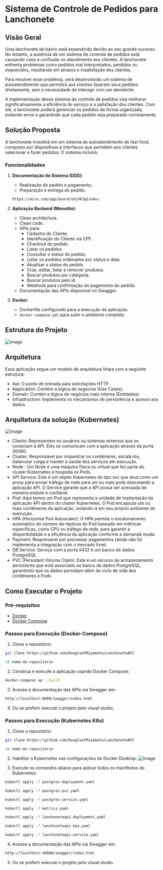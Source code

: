 # Sistema de Controle de Pedidos para Lanchonete

## Visão Geral

Uma lanchonete de bairro está expandindo devido ao seu grande sucesso. No entanto, a ausência de um sistema de controle de pedidos está causando caos e confusão no atendimento aos clientes. A lanchonete enfrenta problemas como pedidos mal interpretados, perdidos ou esquecidos, resultando em atrasos e insatisfação dos clientes. 

Para resolver esse problema, será desenvolvido um sistema de autoatendimento que permitirá aos clientes fazerem seus pedidos diretamente, sem a necessidade de interagir com um atendente.

A implementação desse sistema de controle de pedidos visa melhorar significativamente a eficiência do serviço e a satisfação dos clientes. Com ele, a lanchonete poderá gerenciar os pedidos de forma organizada, evitando erros e garantindo que cada pedido seja preparado corretamente.

## Solução Proposta

A lanchonete investirá em um sistema de autoatendimento de fast food, composto por dispositivos e interfaces que permitem aos clientes selecionar e fazer pedidos. O sistema incluirá:

### Funcionalidades

1. **Documentação do Sistema (DDD)**:
    - Realização do pedido e pagamento;
    - Preparação e entrega do pedido.
    ```bash
    https://miro.com/app/board/uXjVK3gCvoA=/
    ```

2. **Aplicação Backend (Monolito)**:
    - Clean architecture.
    - Clean code.
    - APIs para:
        - Cadastro do Cliente.
        - Identificação do Cliente via CPF.
        - Checkout do pedido.
        - Listar os pedidos.
        - Consultar o status do pedido.
        - Listar os pedidos ordenados por status e data.
        - Atualizar o status do pedido
        - Criar, editar, listar e remover produtos.
        - Buscar produtos por categoria.
        - Buscar produtos pelo id.
        - Webhook para confirmação do pagamento do pedido.
    - Documentação das APIs disponível no Swagger.

3. **Docker**:
    - Dockerfile configurado para a execução da aplicação.
    - `docker-compose.yml` para subir o ambiente completo.

## Estrutura do Projeto
![image](https://github.com/user-attachments/assets/a4a7e2ec-bebb-4938-aa3d-013733e6313b)

## Arquitetura
Essa aplicação segue um modelo de arquitetura limpa com a seguinte estrutura:
- Api: O ponto de entrada para solicitações HTTP.
- Application: Contém a lógica de negócios (Use Cases).
- Domain: Contém a lógica de negócios mais interna (Entidades).
- Infrastructure: Implementa os mecanismos de persistência e acesso aos dados.

## Arquitetura da solução (Kubernetes)
![image](https://github.com/user-attachments/assets/c7da6148-26ae-4b75-a9cd-1c36d1727bd1)

- Clients: Representam os usuários ou sistemas externos que se conectam à API. Eles se comunicam com a aplicação através da porta 30080.
- Cluster: Responsável por orquestrar os contêineres, escalá-los, balancear carga e manter a saúde dos serviços em execução.
- Node : Um Node é uma máquina física ou virtual que faz parte do cluster Kubernetes e hospeda os Pods.
- API Service: Este é um objeto Kubernetes do tipo svc que atua como um proxy para enviar tráfego de rede para um ou mais pods executando a aplicação API. O Service garante que a API possa ser acessada de maneira estável e confiável.
- Pod: Aqui temos um Pod que representa a unidade de implantação da aplicação API dentro do cluster Kubernetes. O Pod encapsula um ou mais contêineres da aplicação, isolando-a em seu próprio ambiente de execução.
- HPA (Horizontal Pod Autoscaler): O HPA permite o escalonamento automático do número de réplicas do Pod baseado em métricas específicas, como CPU ou tráfego de rede, para garantir a disponibilidade e a eficiência da aplicação conforme a demanda muda.
- Payment: Responsável por processar pagamentos (ainda não foi implementa a integração com o mercado livre).
- DB Service: Serviço com a porta 5432 é um banco de dados PostgreSQL.
- PVC (Persistent Volume Claim): Este é um recurso de armazenamento persistente que está associado ao banco de dados PostgreSQL, garantindo que os dados persistam além do ciclo de vida dos contêineres e Pods.


## Como Executar o Projeto

### Pré-requisitos

- [Docker](https://www.docker.com/)
- [Docker Compose](https://docs.docker.com/compose/)

### Passos para Execução (Docker-Compose)

1. Clone o repositório:

```bash
git clone https://github.com/DouglasFMiyamoto/LanchoneteAPI
```
```bash
cd nome-do-repositorio
```
2. Construa e execute a aplicação usando Docker Compose:
```bash
docker-compose up --build
```
3. Acesse a documentação das APIs via Swagger em:
```bash
http://localhost:8080/swagger/index.html
```
4. Ou se preferir execute o projeto pelo visual studio.

### Passos para Execução (Kubernetes K8s)

1. Clone o repositório:

```bash
git clone https://github.com/DouglasFMiyamoto/LanchoneteAPI
```
```bash
cd nome-do-repositorio
```
2. Habilitar o Kubernetes nas configurações do Docker Desktop:
   ![image](https://github.com/user-attachments/assets/774277e6-629c-41ac-8542-fbff34ed6a09)
   
3. Execute os comandos abaixo para aplicar todos os manifestos do Kubernetes:
```bash
kubectl apply -f postgres-deployment.yaml
```
```bash
kubectl apply -f postgres-pvc.yaml
```
```bash
kubectl apply -f postgres-service.yaml
```
```bash
kubectl apply -f metrics.yaml
```
```bash
kubectl apply -f lanchoneteapi-deployment.yaml
```
```bash
kubectl apply -f lanchoneteapi-hpa.yaml
```
```bash
kubectl apply -f lanchoneteapi-service.yaml
```
4. Acesse a documentação das APIs via Swagger em:
```bash
http://localhost:30080/swagger/index.html
```
5. Ou se preferir execute o projeto pelo visual studio.

